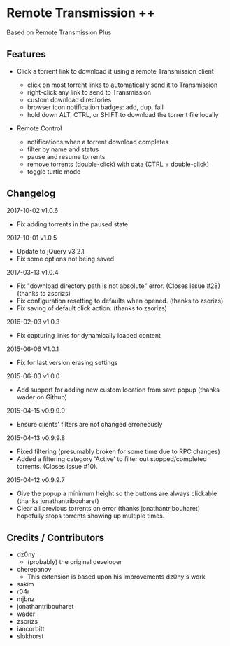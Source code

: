 # Remote Transmission ++

Based on Remote Transmission Plus

## Features
* Click a torrent link to download it using a remote Transmission client
  * click on most torrent links to automatically send it to Transmission
  * right-click any link to send to Transmission
  * custom download directories
  * browser icon notification badges: add, dup, fail
  * hold down ALT, CTRL, or SHIFT to download the torrent file locally


* Remote Control
  * notifications when a torrent download completes
  * filter by name and status
  * pause and resume torrents
  * remove torrents (double-click) with data (CTRL + double-click)
  * toggle turtle mode


## Changelog

2017-10-02 v1.0.6
* Fix adding torrents in the paused state

2017-10-01 v1.0.5
* Update to jQuery v3.2.1
* Fix some options not being saved

2017-03-13 v1.0.4
* Fix "download directory path is not absolute" error. (Closes issue #28) (thanks to zsorizs)
* Fix configuration resetting to defaults when opened. (thanks to zsorizs)
* Fix saving of default click action. (thanks to zsorizs)

2016-02-03 v1.0.3
* Fix capturing links for dynamically loaded content

2015-06-06 V1.0.1
* Fix for last version erasing settings

2015-06-03 v1.0.0
* Add support for adding new custom location from save popup (thanks wader on Github)

2015-04-15 v0.9.9.9
* Ensure clients' filters are not changed erroneously

2015-04-13 v0.9.9.8
* Fixed filtering (presumably broken for some time due to RPC changes)
* Added a filtering category 'Active' to filter out stopped/completed torrents. (Closes issue #10).

2015-04-12 v0.9.9.7
* Give the popup a minimum height so the buttons are always clickable (thanks jonathantribouharet)
* Clear all previous torrents on error (thanks jonathantribouharet) hopefully stops torrents showing up multiple times.

## Credits / Contributors
* dz0ny
  * (probably) the original developer
* cherepanov
  * This extension is based upon his improvements dz0ny's work
* sakim
* r04r
* mjbnz
* jonathantribouharet
* wader
* zsorizs
* iancorbitt
* slokhorst

